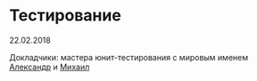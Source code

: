 # Тестирование

22.02.2018

Докладчики: мастера юнит-тестирования с мировым именем [Александр](https://github.com/pyxarez) и [Михаил](https://github.com/mixalezhnev)




